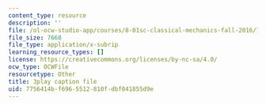 ```yaml
---
content_type: resource
description: ''
file: /ol-ocw-studio-app/courses/8-01sc-classical-mechanics-fall-2016/7756414bf6965512810fdbf041855d9e_reUjl788R9Q.srt
file_size: 7668
file_type: application/x-subrip
learning_resource_types: []
license: https://creativecommons.org/licenses/by-nc-sa/4.0/
ocw_type: OCWFile
resourcetype: Other
title: 3play caption file
uid: 7756414b-f696-5512-810f-dbf041855d9e
---
```

